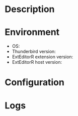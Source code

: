 # Description

<!-- Summary of issue you're experiencing -->

# Environment

- OS: <!-- Linux / macOS / Windows -->
- Thunderbird version:
- ExtEditorR extension version: <!-- Add-ons and Themes -> Extensions -> External Editor Revived -> Details -->
- ExtEditorR host version: <!-- /path/to/external-editor-revived --version -->

# Configuration

<!-- Editor, shell, terminal, etc. -->

# Logs

<!-- Tools -> Developer Tools -> Error Console -->
<!-- Open Error Console *before* testing ExtEditorR! -->

<!-- Screenshots if needed -->
